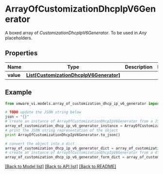 # ArrayOfCustomizationDhcpIpV6Generator

A boxed array of *CustomizationDhcpIpV6Generator*. To be used in *Any* placeholders. 

## Properties
Name | Type | Description | Notes
------------ | ------------- | ------------- | -------------
**value** | [**List[CustomizationDhcpIpV6Generator]**](CustomizationDhcpIpV6Generator.md) |  | 

## Example

```python
from vmware_vi.models.array_of_customization_dhcp_ip_v6_generator import ArrayOfCustomizationDhcpIpV6Generator

# TODO update the JSON string below
json = "{}"
# create an instance of ArrayOfCustomizationDhcpIpV6Generator from a JSON string
array_of_customization_dhcp_ip_v6_generator_instance = ArrayOfCustomizationDhcpIpV6Generator.from_json(json)
# print the JSON string representation of the object
print ArrayOfCustomizationDhcpIpV6Generator.to_json()

# convert the object into a dict
array_of_customization_dhcp_ip_v6_generator_dict = array_of_customization_dhcp_ip_v6_generator_instance.to_dict()
# create an instance of ArrayOfCustomizationDhcpIpV6Generator from a dict
array_of_customization_dhcp_ip_v6_generator_form_dict = array_of_customization_dhcp_ip_v6_generator.from_dict(array_of_customization_dhcp_ip_v6_generator_dict)
```
[[Back to Model list]](../README.md#documentation-for-models) [[Back to API list]](../README.md#documentation-for-api-endpoints) [[Back to README]](../README.md)


